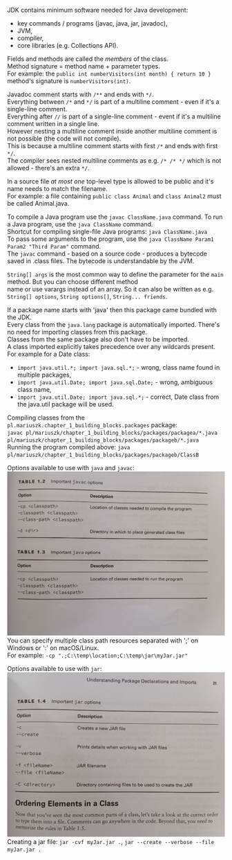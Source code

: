 JDK contains minimum software needed for Java development:
* key commands / programs (javac, java, jar, javadoc),
* JVM,
* compiler,
* core libraries (e.g. Collections API).

Fields and methods are called the *members* of the class.\
Method signature = method name + parameter types.\
For example: the `public int numberVisitors(int month) { return 10 }` method's signature is `numberVisitors(int)`.

Javadoc comment starts with `/**` and ends with `*/`.\
Everything between `/*` and `*/` is part of a multiline comment - even if it's a single-line comment.\
Everything after `//` is part of a single-line comment - event if it's a multiline comment written in a single line.\
However nesting a multiline comment inside another multiline comment is not possible (the code will not compile).\
This is because a multiline comment starts with first `/*` and ends with first `*/`.\
The compiler sees nested multiline comments as e.g. `/* /* */` which is not allowed - there's an extra `*/`.

In a source file *at most one* top-level type is allowed to be public and it's name needs to match the filename.\
For example: a file containing `public class Animal` and `class Animal2` must be called Animal.java.

To compile a Java program use the `javac ClassName.java` command. To run a Java program, use the `java ClassName` command.\
Shortcut for compiling single-file Java programs: `java ClassName.java`\
To pass some arguments to the program, use the `java ClassName Param1 Param2 "Third Param"` command.\
The `javac` command - based on a source code - produces a bytecode saved in .class files. The bytecode is understandable by the JVM.

`String[] args` is the most common way to define the parameter for the `main` method. But you can choose different method\
name or use varargs instead of an array. So it can also be written as e.g. `String[] options`, `String options[]`, `String... friends`.

If a package name starts with 'java' then this package came bundled with the JDK.\
Every class from the `java.lang` package is automatically imported. There's no need for importing classes from this package.\
Classes from the same package also don't have to be imported.\
A class imported explicitly takes precedence over any wildcards present. For example for a Date class:
* `import java.util.*; import java.sql.*;` - wrong, class name found in multiple packages,
* `import java.util.Date; import java.sql.Date;` - wrong, ambiguous class name,
* `import java.util.Date; import java.sql.*;` - correct, Date class from the java.util package will be used.

Compiling classes from the `pl.mariuszk.chapter_1_building_blocks.packages` package:\
`javac pl/mariuszk/chapter_1_building_blocks/packages/packagea/*.java pl/mariuszk/chapter_1_building_blocks/packages/packageb/*.java`\
Running the program compiled above: `java pl/mariuszk/chapter_1_building_blocks/packages/packageb/ClassB`

Options available to use with `java` and `javac`:
![java_javac_options.jpg](imgs%2Fjava_javac_options.jpg)
You can specify multiple class path resources separated with ';' on Windows or ':' on macOS/Linux.\
For example: `-cp ".;C:\temp\location;C:\temp\jar\myJar.jar"`

Options available to use with `jar`:
![jar_options.jpg](imgs%2Fjar_options.jpg)
Creating a jar file: `jar -cvf myJar.jar .`, `jar --create --verbose --file myJar.jar .`

